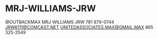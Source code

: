 # MRJ-WILLIAMS-JRW
@OUTBACKMAX
MRJ WILLIAMS JRW 
781 879-0744
JRW6111@COMCAST.NET 
UNITEDASSOCIATES.MAX@GMAIL.MAX
865 325-2549

